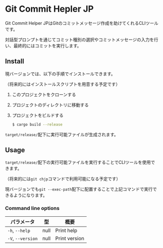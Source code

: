 # Git Commit Hepler JP

Git Commit Helper JPはGitのコミットメッセージ作成を助けてくれるCLIツールです。

対話型プロンプトを通じてコミット種別の選択やコミットメッセージの入力を行い、最終的にはコミットを実行します。

## Install

現バージョンでは、以下の手順でインストールできます。

（将来的にはインストールスクリプトを用意する予定です）

1. このプロジェクトをクローンする
2. プロジェクトのディレクトリに移動する
3. プロジェクトをビルドする

    ```bash
    $ cargo build --release
    ```

`target/release/`配下に実行可能ファイルが生成されます。

## Usage

`target/release/`配下の実行可能ファイルを実行することでCLIツールを使用できます。

（将来的には`git chjp`コマンドで利用可能になる予定です）

現バージョンでも`git --exec-path`配下に配置することで上記コマンドで実行できるようになります。

### Command line options

| パラメータ     | 型    | 概要         |
|----------------|-------|--------------|
| `-h`, `--help`     | null  | Print help  |
| `-V`, `--version`  | null  | Print version |
